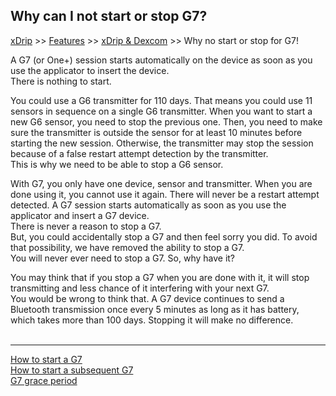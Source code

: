 ## Why can I not start or stop G7?  
[xDrip](../../README.md) >> [Features](../Features_page.md) >> [xDrip & Dexcom](../Dexcom_page.md) >> Why no start or stop for G7!  
  
A G7 (or One+) session starts automatically on the device as soon as you use the applicator to insert the device.  
There is nothing to start.  
  
You could use a G6 transmitter for 110 days. That means you could use 11 sensors in sequence on a single G6 transmitter.  When you want to start a new G6 sensor, you need to stop the previous one.  Then, you need to make sure the transmitter is outside the sensor for at least 10 minutes before starting the new session.  Otherwise, the transmitter may stop the session because of a false restart attempt detection by the transmitter.  
This is why we need to be able to stop a G6 sensor.  
  
With G7, you only have one device, sensor and transmitter.  When you are done using it, you cannot use it again.  There will never be a restart attempt detected.  A G7 session starts automatically as soon as you use the applicator and insert a G7 device.  
There is never a reason to stop a G7.  
But, you could accidentally stop a G7 and then feel sorry you did.  To avoid that possibility, we have removed the ability to stop a G7.  
You will never ever need to stop a G7.  So, why have it?  
  
You may think that if you stop a G7 when you are done with it, it will stop transmitting and less chance of it interfering with your next G7.  
You would be wrong to think that.  A G7 device continues to send a Bluetooth transmission once every 5 minutes as long as it has battery, which takes more than 100 days.  Stopping it  will make no difference.  
<br/>  
  
---  

[How to start a G7](./G7.md)  
[How to start a subsequent G7](./SubsequentG7.md)  
[G7 grace period](./G7_Grace.md)  
  
